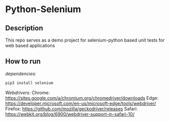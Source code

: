 # Python-Selenium

## Description

This repo serves as a demo project for selenium-python based unit tests for web based applications

## How to run
*dependencies:*
```bash
pip3 install selenium
```

*Webdrivers:*
Chrome:	https://sites.google.com/a/chromium.org/chromedriver/downloads
Edge:	https://developer.microsoft.com/en-us/microsoft-edge/tools/webdriver/
Firefox:	https://github.com/mozilla/geckodriver/releases
Safari:	https://webkit.org/blog/6900/webdriver-support-in-safari-10/
